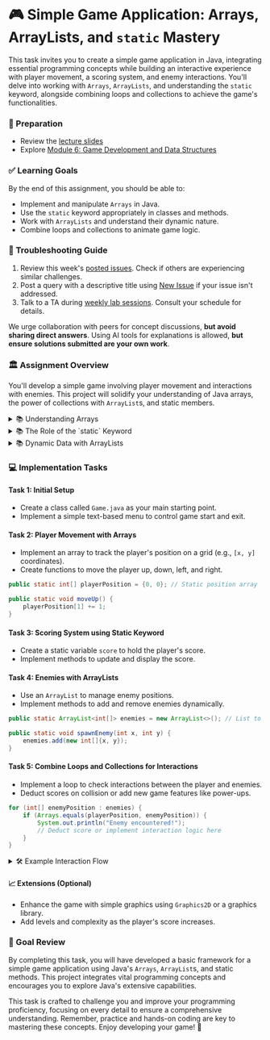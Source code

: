 # 🎮 Simple Game Application: Arrays, ArrayLists, and `static` Mastery

This task invites you to create a simple game application in Java, integrating essential programming concepts while building an interactive experience with player movement, a scoring system, and enemy interactions. You'll delve into working with `Arrays`, `ArrayLists`, and understanding the `static` keyword, alongside combining loops and collections to achieve the game's functionalities.

### 📝 Preparation

- Review the [lecture slides](https://docs.google.com/presentation/d/1qIjQ10Dy7RW00wit0Ud5vX_012pH_1chOcuvpkt03cg/edit#slide=id.p)
- Explore [Module 6: Game Development and Data Structures](https://qbl.sys.kth.se/sections/dd1337_programming/game_dev/data_structures)

### ✅ Learning Goals
By the end of this assignment, you should be able to:

- Implement and manipulate `Arrays` in Java.
- Use the `static` keyword appropriately in classes and methods.
- Work with `ArrayLists` and understand their dynamic nature.
- Combine loops and collections to animate game logic.

### 🚨 Troubleshooting Guide

1. Review this week's [posted issues](https://gits-15.sys.kth.se/inda-24/help/issues). Check if others are experiencing similar challenges.
2. Post a query with a descriptive title using [New Issue](https://gits-15.sys.kth.se/inda-24/help/issues/new) if your issue isn't addressed.
3. Talk to a TA during [weekly lab sessions](https://queue.csc.kth.se/Queue/INDA). Consult your schedule for details.

We urge collaboration with peers for concept discussions, **but avoid sharing direct answers**. Using AI tools for explanations is allowed, **but ensure solutions submitted are your own work**.

### 🏛 Assignment Overview

You'll develop a simple game involving player movement and interactions with enemies. This project will solidify your understanding of Java arrays, the power of collections with `ArrayList`s, and static members.

<details>
<summary> 📚 Understanding Arrays </summary>

Arrays are fixed-size data structures used to store multiple items of the same type in Java. Here's an example of array declaration and initialization:

```java
public class GameArrayExample {
    public static void main(String[] args) {
        int[] scores = {10, 20, 30, 40};
        // Iterate over array
        for (int score : scores) {
            System.out.println("Score: " + score);
        }
    }
}
```
</details>

<details>
<summary> 📚 The Role of the `static` Keyword </summary>

The `static` keyword in Java is used for variables and methods shared across all instances of a class. Static members can be accessed directly via the class without needing an instance.

```java
public class GameUtil {
    public static int maxScore = 100;

    public static void displayMaxScore() {
        System.out.println("Max Score: " + maxScore);
    }
}
```
Read more in the [Java Static Guide](https://docs.oracle.com/javase/tutorial/java/javaOO/classvars.html).
</details>

<details>
<summary> 📚 Dynamic Data with ArrayLists </summary>

An `ArrayList` is part of Java's `java.util` package and allows dynamic resizing. Unlike regular arrays, `ArrayList`s can grow as items are added or removed.

```java
import java.util.ArrayList;

public class GameArrayListExample {
    public static void main(String[] args) {
        ArrayList<String> players = new ArrayList<>();
        players.add("Player1");
        players.add("Player2");
        System.out.println("Players: " + players);
    }
}
```
</details>

### 💻 Implementation Tasks

#### Task 1: Initial Setup

- Create a class called `Game.java` as your main starting point.
- Implement a simple text-based menu to control game start and exit.

#### Task 2: Player Movement with Arrays

- Implement an array to track the player's position on a grid (e.g., `[x, y]` coordinates).
- Create functions to move the player up, down, left, and right.
  
```java
public static int[] playerPosition = {0, 0}; // Static position array

public static void moveUp() {
    playerPosition[1] += 1;
}
```

#### Task 3: Scoring System using Static Keyword

- Create a static variable `score` to hold the player's score.
- Implement methods to update and display the score.

#### Task 4: Enemies with ArrayLists

- Use an `ArrayList` to manage enemy positions.
- Implement methods to add and remove enemies dynamically.
  
```java
public static ArrayList<int[]> enemies = new ArrayList<>(); // List to track enemies

public static void spawnEnemy(int x, int y) {
    enemies.add(new int[]{x, y});
}
```

#### Task 5: Combine Loops and Collections for Interactions

- Implement a loop to check interactions between the player and enemies.
- Deduct scores on collision or add new game features like power-ups.

```java
for (int[] enemyPosition : enemies) {
    if (Arrays.equals(playerPosition, enemyPosition)) {
        System.out.println("Enemy encountered!");
        // Deduct score or implement interaction logic here
    }
}
```

<details>
<summary> 🛠 Example Interaction Flow </summary>

Simulate game events such as:

```java
public static void gameLoop() {
    while (true) {
        // Move player and update game state
        moveUp();
        checkInteractions();
        // ... Game continues
    }
}
```
</details>

#### 📈 Extensions (Optional)

- Enhance the game with simple graphics using `Graphics2D` or a graphics library.
- Add levels and complexity as the player's score increases.

### 🌟 Goal Review

By completing this task, you will have developed a basic framework for a simple game application using Java's `Arrays`, `ArrayList`s, and static methods. This project integrates vital programming concepts and encourages you to explore Java's extensive capabilities.

This task is crafted to challenge you and improve your programming proficiency, focusing on every detail to ensure a comprehensive understanding. Remember, practice and hands-on coding are key to mastering these concepts. Enjoy developing your game! 🚀